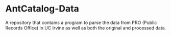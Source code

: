 # AntCatalog-Data
A repository that contains a program to parse the data from PRO (Public Records Office) in UC Irvine as well as both the original and processed data.
